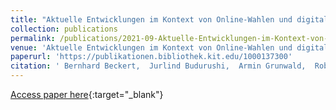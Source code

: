 ```yaml
---
title: "Aktuelle Entwicklungen im Kontext von Online-Wahlen und digitalen Abstimmungen"
collection: publications
permalink: /publications/2021-09-Aktuelle-Entwicklungen-im-Kontext-von-Online-Wahlen-und-digitalen-Abstimmungen
venue: 'Aktuelle Entwicklungen im Kontext von Online-Wahlen und digitalen Abstimmungen'
paperurl: 'https://publikationen.bibliothek.kit.edu/1000137300'
citation: ' Bernhard Beckert,  Jurlind Budurushi,  Armin Grunwald,  Robert Krimmer,  Oksana Kulyk,  Ralf K{\&quot;{u}}sters,  Andreas Mayer,  J{\&quot;{o}}rn M{\&quot;{u}}ller{-}Quade,  Stephan Neumann,  Melanie Volkamer, &quot;Aktuelle Entwicklungen im Kontext von Online-Wahlen und digitalen Abstimmungen.&quot; Aktuelle Entwicklungen im Kontext von Online-Wahlen und digitalen Abstimmungen, 2021.'
---
```

[Access paper here](https://publikationen.bibliothek.kit.edu/1000137300){:target="_blank"}
